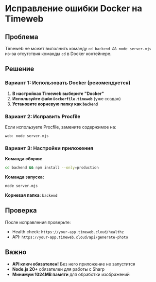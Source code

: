 # Исправление ошибки Docker на Timeweb

## Проблема
Timeweb не может выполнить команду `cd backend && node server.mjs` из-за отсутствия команды `cd` в Docker контейнере.

## Решение

### Вариант 1: Использовать Docker (рекомендуется)

1. **В настройках Timeweb выберите "Docker"**
2. **Используйте файл `Dockerfile.timeweb`** (уже создан)
3. **Установите корневую папку как `backend`**

### Вариант 2: Исправить Procfile

Если используете Procfile, замените содержимое на:
```
web: node server.mjs
```

### Вариант 3: Настройки приложения

**Команда сборки:**
```bash
cd backend && npm install --only=production
```

**Команда запуска:**
```bash
node server.mjs
```

**Корневая папка:** `backend`

## Проверка

После исправления проверьте:
- Health check: `https://your-app.timeweb.cloud/healthz`
- API: `https://your-app.timeweb.cloud/api/generate-photo`

## Важно

- **API ключ обязателен!** Без него приложение не запустится
- **Node.js 20+** обязателен для работы с Sharp
- **Минимум 1024MB памяти** для обработки изображений
